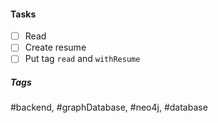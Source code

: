 

#### Tasks
- [ ] Read
- [ ] Create resume
- [ ] Put tag `read` and `withResume`

##### Tags
#backend, #graphDatabase, #neo4j, #database
